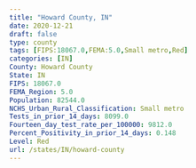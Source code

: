 ```yaml
---
title: "Howard County, IN"
date: 2020-12-21
draft: false
type: county
tags: [FIPS:18067.0,FEMA:5.0,Small metro,Red]
categories: [IN]
County: Howard County
State: IN
FIPS: 18067.0
FEMA_Region: 5.0
Population: 82544.0
NCHS_Urban_Rural_Classification: Small metro
Tests_in_prior_14_days: 8099.0
Fourteen_day_test_rate_per_100000: 9812.0
Percent_Positivity_in_prior_14_days: 0.148
Level: Red
url: /states/IN/howard-county
---
```



